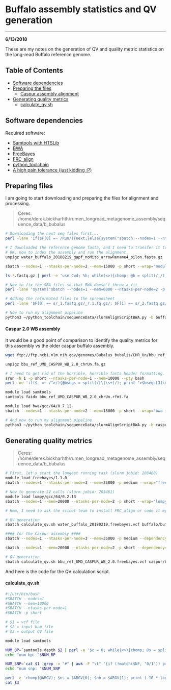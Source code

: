 # Buffalo assembly statistics and QV generation
---
**6/13/2018**

These are my notes on the generation of QV and quality metric statistics on the long-read Buffalo reference genome.


## Table of Contents
* [Software dependencies](#dependencies)
* [Preparing the files](#preparing)
	* [Caspur assembly alignment](#caspur)
* [Generating quality metrics](#quality)
	* [calculate_qv.sh](#calculatescript)

<a name="dependencies"></a>
## Software dependencies

Required software:
* [Samtools with HTSLib](http://www.htslib.org/)
* [BWA](http://bio-bwa.sourceforge.net/)
* [FreeBayes](https://github.com/ekg/freebayes)
* [FRC_align](https://github.com/vezzi/FRC_align)
* [python_toolchain](https://github.com/njdbickhart/python_toolchain)
* [A high pain tolerance (just kidding :P)](https://www.python.org/)

<a name="preparing"></a>
## Preparing files

I am going to start downloading and preparing the files for alignment and processing. 

> Ceres: /home/derek.bickharhth/rumen_longread_metagenome_assembly/sequence_data/b_bubalus

```bash
# Downloading the next seq files first...
perl -lane 'if($F[0] =~ /Run/){next;}else{system("sbatch --nodes=1 --ntasks-per-node=2 --mem=2000 -p short --wrap=\"module load sratoolkit/gcc/64/2.8.2-1; prefetch --max-size 55000000 $F[0]; fastq-dump.2 -I --gzip --split-files $F[0]\"");}' < buffalo_wgs_sra_dataset.tab

# I downloaded the reference genome fasta, and I need to transfer it to the cluster for indexing and alignment
# OK, now to index the assembly and run the alignment
unpigz water_buffalo_20180219_gapf_noMito_arrowRename4_pilon.fasta.gz

sbatch --nodes=1 --ntasks-per-node=2 --mem=15000 -p short --wrap="module load bwa; module load samtools; bwa index water_buffalo_20180219_gapf_noMito_arrowRename4_pilon.fasta; samtools faidx water_buffalo_20180219_gapf_noMito_arrowRename4_pilon.fasta"

ls *.fastq.gz | perl -e 'use Cwd; %h; while(<>){chomp; @b = split(/_/); push(@{$h{$b[0]}}, $_);} $cwd = cwd(); foreach my $k (keys(%h)){print "$cwd/" . $h{$k}->[0] . "\t$cwd/" . $h{$k}->[1] . "\t$k\tbuffalo\n";}' > raw_sra_buffalo_paired_end.tab

# Now to fix the SRA files so that BWA doesn't throw a fit
perl -lane 'system("sbatch --nodes=1 --mem=6000 --ntasks-per-node=2 -p short --wrap=\"python3 ~/python_toolchain/sequenceData/fixSRAFastqFiles.py -f $F[0] -r $F[1] -o $F[2]\_r -l $F[2]\_r.log\"");' < raw_sra_buffalo_paired_end.tab

# Adding the reformated files to the spreadsheet
perl -lane '$F[0] =~ s/_1.fastq.gz/_r.1.fq.gz/; $F[1] =~ s/_2.fastq.gz/_r.2.fq.gz/; if( -s $F[0] && -s $F[1]){print join("\t", @F);}' < raw_sra_buffalo_paired_end.tab > reformated_sra_buffal_paired_end.tab

# Now to run my alignment pipeline
python3 ~/python_toolchain/sequenceData/slurmAlignScriptBWA.py -b buffalo -t reformated_sra_buffal_paired_end.tab -f water_buffalo_20180219_gapf_noMito_arrowRename4_pilon.fasta -p short -m
```

<a name="caspur"></a>
#### Caspur 2.0 WB assembly

It would be a good point of comparison to identify the quality metrics for this assembly vs the older caspur buffalo assembly.

```bash
wget ftp://ftp.ncbi.nlm.nih.gov/genomes/Bubalus_bubalis/CHR_Un/bbu_ref_UMD_CASPUR_WB_2.0_chrUn.fa.gz

unpigz bbu_ref_UMD_CASPUR_WB_2.0_chrUn.fa.gz

# I need to get rid of the horrible, horrible fasta header formatting. Let's do this in an interactive node
srun -N 1 -p short --ntasks-per-node=1 --mem=10000 --pty bash
perl -ne 'if($_ =~ /^>/){@bsegs = split(/[\|\s+]/); print ">$bsegs[3]\n";}else{print $_;}' < bbu_ref_UMD_CASPUR_WB_2.0_chrUn.fa > bbu_ref_UMD_CASPUR_WB_2.0_chrUn.rfmt.fa

module load samtools
samtools faidx bbu_ref_UMD_CASPUR_WB_2.0_chrUn.rfmt.fa

module load bwa/gcc/64/0.7.12
sbatch --nodes=1 --ntasks-per-node=2 --mem=18000 -p short --wrap="bwa index bbu_ref_UMD_CASPUR_WB_2.0_chrUn.rfmt.fa"

# And now to run my alignment pipeline
python3 ~/python_toolchain/sequenceData/slurmAlignScriptBWA.py -b caspur -t reformated_sra_buffal_paired_end.tab -f bbu_ref_UMD_CASPUR_WB_2.0_chrUn.rfmt.fa -p short -m
```

<a name="quality"></a>
## Generating quality metrics

> Ceres: /home/derek.bickharhth/rumen_longread_metagenome_assembly/sequence_data/b_bubalus

```bash
# First, let's start the longest running task (slurm jobid: 203460)
module load freebayes/1.1.0
sbatch --nodes=1 --ntasks-per-node=3 --mem=35000 -p medium --wrap="freebayes -C 2 -0 -O -q 20 -z 0.10 -E 0 -X -u -p 2 -F 0.75 -f water_buffalo_20180219_gapf_noMito_arrowRename4_pilon.fasta -v water_buffalo_20180219.freebayes.vcf buffalo/buffalo/buffalo.sorted.merged.bam"

# Now to generate SV calls (slurm jobid: 203461)
module load lumpy/gcc/64/0.2.13
sbatch --nodes=1 --mem=20000 --ntasks-per-node=2 -p short --wrap="lumpyexpress -B buffalo/buffalo/buffalo.sorted.merged.bam -o water_buffalo_20180219.lumpy.vcf"

# Hmm, I need to ask the scinet team to install FRC_align or code it myself without the lib-gmp dependencies

# QV generation
sbatch calculate_qv.sh water_buffalo_20180219.freebayes.vcf buffalo/buffalo/buffalo.sorted.merged.bam water_buffalo_20180219.qv

#### for the Caspur assembly ####
sbatch --nodes=1 --ntasks-per-node=3 --mem=35000 -p medium --dependency=afterany:203505 --wrap="freebayes -C 2 -0 -O -q 20 -z 0.10 -E 0 -X -u -p 2 -F 0.75 -f bbu_ref_UMD_CASPUR_WB_2.0_chrUn.rfmt.fa -v bbu_ref_UMD_CASPUR_WB_2.0.freebayes.vcf caspur/buffalo/buffalo.sorted.merged.bam"

sbatch --nodes=1 --mem=20000 --ntasks-per-node=2 -p short --dependency=afterany:203505 --wrap="lumpyexpress -B caspur/buffalo/buffalo.sorted.merged.bam -o bbu_ref_UMD_CASPUR_WB_2.0.lumpy.vcf"

# QV generation
sbatch calculate_qv.sh bbu_ref_UMD_CASPUR_WB_2.0.freebayes.vcf caspur/buffalo/buffalo.sorted.merged.bam bbu_ref_UMD_CASPUR_WB_2.0.qv
```


And here is the code for the QV calculation script.

<a name="calculatescript"></a>
#### calculate_qv.sh

```bash
#!/usr/bin/bash
#SBATCH --nodes=1
#SBATCH --mem=10000
#SBATCH --ntasks-per-node=1
#SBATCH -p short

# $1 = vcf file
# $2 = input bam file
# $3 = output QV file

module load samtools

NUM_BP=`samtools depth $2 | perl -e '$c = 0; while(<>){chomp; @s = split(/\t/); if(scalar(@s) >= 3){$c++;}} print "$c\n";'`
echo "num bp: "$NUM_BP

NUM_SNP=`cat $1 |grep -v "#" | awk -F "\t" '{if (!match($NF, "0/1")) print $1"\t"$2"\t"$3"\t"$4"\t"$5"\t"$8}' | tr ';' ' ' | sed s/AB=//g | awk -v WEIGHT=0 '{if ($6 >= WEIGHT) print $0}' | awk -v SUM=0 '{if (length($4) == length($5)) { SUM+=length($4); } else if (length($4) < length($5)) { SUM+=length($5)-length($4); } else { SUM+=length($4)-length($5)}} END { print SUM}'`
echo "num snp: "$NUM_SNP

perl -e 'chomp(@ARGV); $ns = $ARGV[0]; $nb = $ARGV[1]; print (-10 * log($ns/$nb)/log(10)); print "\n";' $NUM_SNP $NUM_BP > $3
cat $3
```